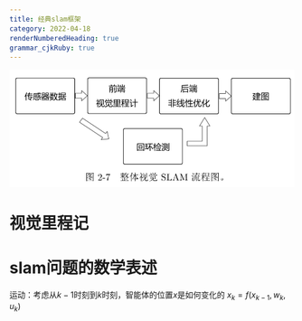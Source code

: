 ```yaml
---
title: 经典slam框架
category: 2022-04-18
renderNumberedHeading: true
grammar_cjkRuby: true
---
```


![enter description here](./images/1650262060452.png)
# 视觉里程记

# slam问题的数学表述
运动：考虑从$k-1$时刻到$k$时刻，智能体的位置$x$是如何变化的
$x_k=f(x_{k-1},w_k,u_k)$